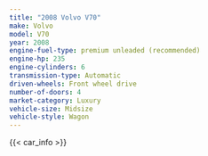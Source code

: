 ```yaml
---
title: "2008 Volvo V70"
make: Volvo
model: V70
year: 2008
engine-fuel-type: premium unleaded (recommended)
engine-hp: 235
engine-cylinders: 6
transmission-type: Automatic
driven-wheels: Front wheel drive
number-of-doors: 4
market-category: Luxury
vehicle-size: Midsize
vehicle-style: Wagon
---
```


{{< car_info >}}
